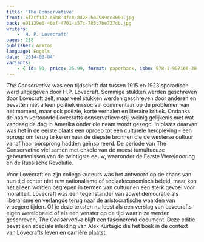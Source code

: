 ```yaml
---
title: 'The Conservative'
front: 5f2cf1d2-d5b8-4fc8-8428-b32989cc3069.jpg
back: e91129e6-40ef-4701-a57c-785c7be727db.jpg
writers:
    - 'H. P. Lovecraft'
pages: 218
publisher: Arktos
language: Engels
date: '2014-03-04'
variants:
    - { id: 91, price: 25.99, format: paperback, isbn: 978-1-907166-30-3 }
---
```


*The Conservative* was een tijdschrift dat tussen 1915 en 1923 sporadisch werd uitgegeven door H.P. Lovecraft. Sommige stukken werden geschreven door Lovecraft zelf, maar veel stukken werden geschreven door anderen en bevatten niet alleen politiek en sociaal commentaar op de problemen van het moment, maar ook poëzie, korte verhalen en literaire kritiek. Ondanks de naam vertoonde Lovecrafts conservatieve stijl weinig gelijkenis met wat vandaag de dag in Amerika onder die naam wordt gezegd. In plaats daarvan was het in de eerste plaats een oproep tot een culturele heropleving - een oproep om terug te keren naar de diepste bronnen die de westerse cultuur vanaf haar oorsprong hadden geïnspireerd. De periode van The Conservative viel samen met enkele van de meest tumultueuze gebeurtenissen van de twintigste eeuw, waaronder de Eerste Wereldoorlog en de Russische Revolutie.

Voor Lovecraft en zijn collega-auteurs was het antwoord op de chaos van hun tijd echter niet ruw nationalisme of sociaaleconomisch beleid, maar kon het alleen worden begrepen in termen van cultuur en een sterk gevoel voor moraliteit. Lovecraft was een tegenstander van zowel democratie als liberalisme en verlangde terug naar de aristocratische waarden van vroegere tijden. Of je deze teksten nu leest als een verslag van Lovecrafts eigen wereldbeeld of als een venster op de tijd waarin ze werden geschreven, *The Conservative* blijft een fascinerend document. Deze editie bevat een speciale inleiding van Alex Kurtagic die het boek in de context van Lovecrafts leven en carrière plaatst.
